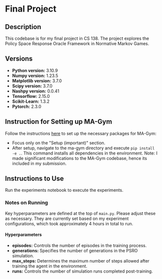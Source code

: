 # Final Project

## Description
This codebase is for my final project in CS 138. The project explores the Policy Space Response Oracle Framework in Normative Markov Games.

## Versions
- **Python version:** 3.10.9
- **Numpy version:** 1.23.5
- **Matplotlib version:** 3.7.0
- **Scipy version:** 3.7.0
- **Nashpy version:** 0.0.41
- **Tensorflow:** 2.15.0
- **Scikit-Learn:** 1.3.2
- **Pytorch:** 2.3.0

## Instruction for Setting up MA-Gym
Follow the instructions [here](https://github.com/koulanurag/ma-gym) to set up the necessary packages for MA-Gym:
- Focus only on the "Setup (important)" section.
- After setup, navigate to the ma-gym directory and execute `pip install -e .`. This command installs all dependencies in the environment. Note: I made significant modifications to the MA-Gym codebase, hence its included in my submission.

## Instructions to Use
Run the experiments notebook to execute the experiments.

### Notes on Running
Key hyperparameters are defined at the top of `main.py`. Please adjust these as necessary. They are currently set based on my experiment configurations, which took approximately 4 hours in total to run.

#### Hyperparameters
- **episodes:** Controls the number of episodes in the training process.
- **generations:** Specifies the number of generations in the PSRO simulation.
- **max_steps:** Determines the maximum number of steps allowed after training the agent in the environment.
- **runs:** Controls the number of simulation runs completed post-training.
